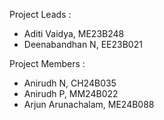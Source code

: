 Project Leads :
- Aditi Vaidya, ME23B248
- Deenabandhan N, EE23B021

Project Members :
- Anirudh N, CH24B035
- Anirudh P, MM24B022
- Arjun Arunachalam, ME24B088
